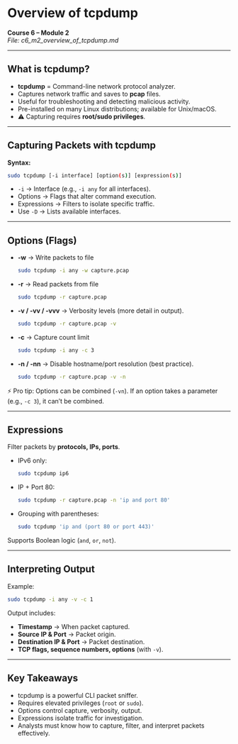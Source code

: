 # Overview of tcpdump  

**Course 6 – Module 2**  
_File: c6_m2_overview_of_tcpdump.md_  

---

## What is tcpdump?  
- **tcpdump** = Command-line network protocol analyzer.  
- Captures network traffic and saves to **pcap** files.  
- Useful for troubleshooting and detecting malicious activity.  
- Pre-installed on many Linux distributions; available for Unix/macOS.  
- ⚠️ Capturing requires **root/sudo privileges**.  

---

## Capturing Packets with tcpdump  
**Syntax:**  
```bash
sudo tcpdump [-i interface] [option(s)] [expression(s)]
```  

- `-i` → Interface (e.g., `-i any` for all interfaces).  
- Options → Flags that alter command execution.  
- Expressions → Filters to isolate specific traffic.  
- Use `-D` → Lists available interfaces.  

---

## Options (Flags)  

- **-w** → Write packets to file  
  ```bash
  sudo tcpdump -i any -w capture.pcap
  ```  

- **-r** → Read packets from file  
  ```bash
  sudo tcpdump -r capture.pcap
  ```  

- **-v / -vv / -vvv** → Verbosity levels (more detail in output).  
  ```bash
  sudo tcpdump -r capture.pcap -v
  ```  

- **-c** → Capture count limit  
  ```bash
  sudo tcpdump -i any -c 3
  ```  

- **-n / -nn** → Disable hostname/port resolution (best practice).  
  ```bash
  sudo tcpdump -r capture.pcap -v -n
  ```  

⚡ Pro tip: Options can be combined (`-vn`). If an option takes a parameter (e.g., `-c 3`), it can’t be combined.  

---

## Expressions  
Filter packets by **protocols, IPs, ports**.  

- IPv6 only:  
  ```bash
  sudo tcpdump ip6
  ```  

- IP + Port 80:  
  ```bash
  sudo tcpdump -r capture.pcap -n 'ip and port 80'
  ```  

- Grouping with parentheses:  
  ```bash
  sudo tcpdump 'ip and (port 80 or port 443)'
  ```  

Supports Boolean logic (`and`, `or`, `not`).  

---

## Interpreting Output  
Example:  
```bash
sudo tcpdump -i any -v -c 1
```  

Output includes:  
- **Timestamp** → When packet captured.  
- **Source IP & Port** → Packet origin.  
- **Destination IP & Port** → Packet destination.  
- **TCP flags, sequence numbers, options** (with `-v`).  

---

## Key Takeaways  
- tcpdump is a powerful CLI packet sniffer.  
- Requires elevated privileges (`root` or `sudo`).  
- Options control capture, verbosity, output.  
- Expressions isolate traffic for investigation.  
- Analysts must know how to capture, filter, and interpret packets effectively.  
